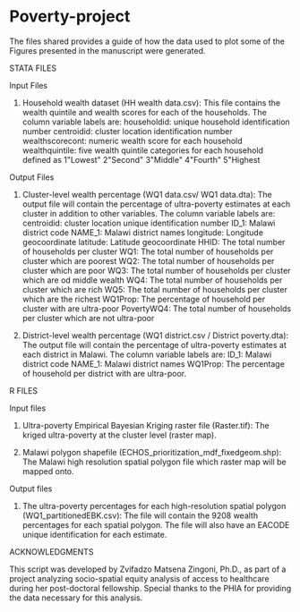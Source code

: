 # Poverty-project
The files shared provides a guide of how the data used to plot some of the Figures presented in the manuscript were generated.

STATA FILES

Input Files

1. Household wealth dataset (HH wealth data.csv): This file contains the wealth quintile and wealth scores for each of the households. The column variable labels are:
householdid: unique household identification number
centroidid: cluster location identification number
wealthscorecont: numeric wealth score for each household
wealthquintile: five wealth quintile categories for each household defined as 1"Lowest" 2"Second" 3"Middle" 4"Fourth" 5"Highest

Output Files

1. Cluster-level wealth percentage (WQ1 data.csv/ WQ1 data.dta): The output file will contain the percentage of ultra-poverty estimates at each cluster in addition to other variables. The column variable labels are:
centroidid: cluster location unique identification number
ID_1: Malawi district code
NAME_1: Malawi district names
longitude: Longitude geocoordinate
latitude: Latitude geocoordinate
HHID: The total number of households per cluster
WQ1: The total number of households per cluster which are poorest
WQ2: The total number of households per cluster which are poor
WQ3: The total number of households per cluster which are od middle wealth
WQ4: The total number of households per cluster which are rich
WQ5: The total number of households per cluster which are the richest
WQ1Prop: The percentage of household per cluster with are ultra-poor
PovertyWQ4: The total number of households per cluster which are not ultra-poor

2. District-level wealth percentage (WQ1 district.csv / District poverty.dta): The output file will contain the percentage of ultra-poverty estimates at each district in Malawi. The column variable labels are:
ID_1: Malawi district code
NAME_1: Malawi district names
WQ1Prop: The percentage of household per district with are ultra-poor.

R FILES

Input files

1. Ultra-poverty Empirical Bayesian Kriging raster file (Raster.tif): The kriged ultra-poverty at the cluster level (raster map).
   
2. Malawi polygon shapefile (ECHOS_prioritization_mdf_fixedgeom.shp): The Malawi high resolution spatial polygon file which raster map will be mapped onto.

Output files

1. The ultra-poverty percentages for each high-resolution spatial polygon (WQ1_partitionedEBK.csv): The file will contain the 9208 wealth percentages for each spatial polygon. The file will also have an EACODE unique identification for each estimate.
   
ACKNOWLEDGMENTS 

This script was developed by Zvifadzo Matsena Zingoni, Ph.D., as part of a project analyzing socio-spatial equity analysis of access to healthcare during her post-doctoral fellowship. Special thanks to the PHIA for providing the data necessary for this analysis.

